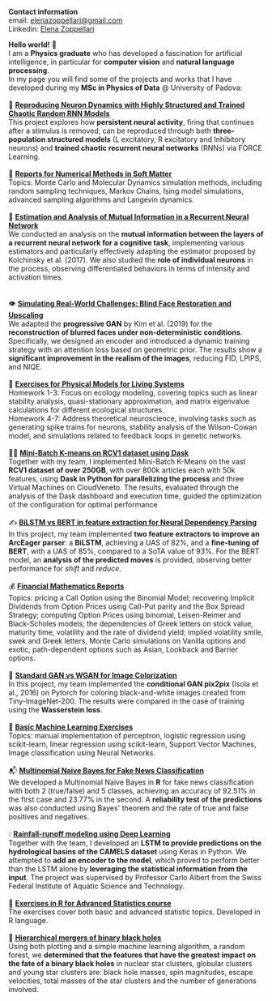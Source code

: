 
**Contact information**<br>
email: elenazoppellari@gmail.com 
<br>
Linkedin: [Elena Zoppellari](https://www.linkedin.com/in/elena-zoppellari/)

**Hello world!** 🦊
<br>
I am a **Physics graduate** who has developed a fascination for artificial intelligence, in particular for **computer vision** and **natural language processing**.<br>
In my page you will find some of the projects and works that I have developed during my **MSc in Physics of Data** @ University of Padova:<br>
<br>
🧠 [**Reproducing Neuron Dynamics with Highly Structured and Trained Chaotic Random RNN Models**](https://github.com/zoppellarielena/Reproducing-Neuron-Dynamics-with-Highly-Structured-and-Trained-Chaotic-Random-RNN-Models)<br>
This project explores how **persistent neural activity**, firing that continues after a stimulus is removed, can be reproduced through both **three-population structured models** (L excitatory, R excitatory and Inhibitory neurons) and **trained chaotic recurrent neural networks** (RNNs) via FORCE Learning.  
<br>
🌈 [**Reports for Numerical Methods in Soft Matter**](https://github.com/zoppellarielena/Exercises_for_Numerical_Methods_in_Soft_Matter/tree/main)<br>
Topics: Monte Carlo and Molecular Dynamics simulation methods, including random sampling techniques, Markov Chains, Ising model simulations, advanced sampling algorithms and Langevin dynamics.
<br>
<br>
🧠 [**Estimation and Analysis of Mutual Information in a Recurrent Neural Network**](https://github.com/zoppellarielena/Estimation-and-Analysis-of-Mutual-Information-in-a-Recurrent-Neural-Network)<br>
We conducted an analysis on the **mutual information between the layers of a recurrent neural network for a cognitive task**, implementing various estimators and particularly effectively adapting the estimator proposed by Kolchinsky et al. (2017). We also studied the **role of individual neurons** in the process, observing differentiated behaviors in terms of intensity and activation times.  
<br>
<br>
👁️ [**Simulating Real-World Challenges: Blind Face Restoration and Upscaling**](https://github.com/zoppellarielena/Blind-Face-Restoration-and-Upscaling)<br>
We adapted the **progressive GAN** by Kim et al. (2019) for the **reconstruction of blurred faces under non-deterministic conditions**. Specifically, we designed an encoder and introduced a dynamic training strategy with an attention loss based on geometric prior. The results show a **significant improvement in the realism of the images**, reducing FID, LPIPS, and NIQE.
<br>
<br>
🌴 [**Exercises for Physical Models for Living Systems**](https://github.com/zoppellarielena/Exercises-for-Physical-Models-for-Living-Systems)<br>
Homework 1-3: Focus on ecology modeling, covering topics such as linear stability analysis, quasi-stationary approximation, and matrix eigenvalue calculations for different ecological structures.
<br>Homework 4-7: Address theoretical neuroscience, involving tasks such as generating spike trains for neurons, stability analysis of the Wilson-Cowan model, and simulations related to feedback loops in genetic networks.
<br>
<br>
🏃‍♀️ [**Mini-Batch K-means on RCV1 dataset using Dask**](https://github.com/zoppellarielena/Mini-Batch-K-means-on-RCV1-dataset-using-Dask)<br>
Together with my team, I implemented Mini-Batch K-Means on the vast **RCV1 dataset of over 250GB**, with over 800k articles each with 50k features, using **Dask in Python for parallelizing the process** and three Virtual Machines on CloudVeneto. The results, evaluated through the analysis of the Dask dashboard and execution time, guided the optimization of the configuration for optimal performance
<br>
<br>
✍️ [**BiLSTM vs BERT in feature extraction for Neural Dependency Parsing**](https://github.com/zoppellarielena/BiLSTM-vs-BERT-in-feature-extraction-for-Neural-Dependency-Parsing)<br>
In this project, my team implemented **two feature extractors to improve an ArcEager parser**: a **BiLSTM**, achieving a UAS of 82%, and a **fine-tuning of BERT**, with a UAS of 85%, compared to a SoTA value of 93%. For the BERT model, an **analysis of the predicted moves** is provided, observing better performance for *shift* and *reduce*.
<br>
<br>
💰 [**Financial Mathematics Reports**](https://github.com/zoppellarielena/Reports-for-Stochastic-Methods-for-Finance)<br>
Topics: pricing a Call Option using the Binomial Model; recovering Implicit Dividends from Option Prices using Call-Put parity and the Box Spread Strategy; computing Option Prices using binomial, Leisen-Reimer and Black-Scholes models; the dependencies of Greek letters on stock value, maturity time, volatility and the rate of dividend yield; implied volatility smile, swek and Greek letters, Monte Carlo simulations on Vanilla options and exotic, path-dependent options such as Asian, Lookback and Barrier options.
<br>
<br>
🎨 [**Standard GAN vs WGAN for Image Colorization**](https://github.com/zoppellarielena/Standard-GAN-vs-WGAN-for-Image-Colorization)<br>
In this project, my team implemented the **conditional GAN pix2pix** (Isola et al., 2016) on Pytorch for coloring black-and-white images created from Tiny-ImageNet-200. The results were compared in the case of training using the **Wasserstein loss**.
<br>
<br>
🤖 [**Basic Machine Learning Exercises**](https://github.com/zoppellarielena/Exercises-for-Machine-Learning)<br>
Topics: manual implementation of perceptron, logistic regression using scikit-learn, linear regression using scikit-learn, Support Vector Machines, Image classification using Neural Networks.
<br>
<br>
📬 [**Multinomial Naive Bayes for Fake News Classification**](https://github.com/zoppellarielena/Multinomial-Naive-Bayes-for-Fake-News-Classification)<br>
We developed a Multinomial Naive Bayes in **R** for fake news classification with both 2 (true/false) and 5 classes, achieving an accuracy of 92.51% in the first case and 23.77% in the second. A **reliability test of the predictions** was also conducted using Bayes' theorem and the rate of true and false positives and negatives.
<br>
<br>
💧 [**Rainfall-runoff modeling using Deep Learning**](https://github.com/zoppellarielena/Rainfall-runoff-modeling-using-Deep-Learning)<br>
Together with the team, I developed an **LSTM to provide predictions on the hydrological basins of the CAMELS dataset** using Keras in Python. We attempted to **add an encoder to the model**, which proved to perform better than the LSTM alone by **leveraging the statistical information from the input**. The project was supervised by Professor Carlo Albert from the Swiss Federal Institute of Aquatic Science and Technology.
<br>
<br>
🧭 [**Exercises in R for Advanced Statistics course**](https://github.com/zoppellarielena/Exercises-for-Advanced-Statistics-for-Physics-Analysis)<br>
The exercises cover both basic and advanced statistic topics. Developed in R language.
<br>
<br>
🌌 [**Hierarchical mergers of binary black holes**](https://github.com/zoppellarielena/Hierarchical-Mergers-of-Binary-Black-Holes) <br>
Using both plotting and a simple machine learning algorithm, a random forest, we **determined that the features that have the greatest impact on the fate of a binary black holes** in nuclear star clusters, globular clusters and young star clusters are: black hole masses, spin magnitudes, escape velocities, total masses of the star clusters and the number of generations involved. 
<br>
<br>
